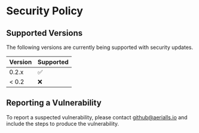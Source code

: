 # Security Policy

## Supported Versions

The following versions are currently being supported with security updates.

| Version | Supported          |
| ------- | ------------------ |
| 0.2.x   | :white_check_mark: |
| < 0.2   | :x:                |

## Reporting a Vulnerability

To report a suspected vulnerability, please contact github@aerialls.io and include the steps to produce the vulnerability.
